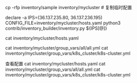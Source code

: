cp -rfp inventory/sample inventory/mycluster  # 复制临时配置

declare -a IPS=(36.137.235.80, 36.137.236.195)
CONFIG_FILE=inventory/mycluster/hosts.yaml python3  contrib/inventory_builder/inventory.py ${IPS[@]}

cat inventory/mycluster/hosts.yaml

cat inventory/mycluster/group_vars/all/all.yml
cat inventory/mycluster/group_vars/k8s_cluster/k8s-cluster.yml

查看配置
cat inventory/mycluster/hosts.yaml
cat inventory/mycluster/group_vars/all/all.yml
cat inventory/mycluster/group_vars/k8s_cluster/k8s-cluster.yml

